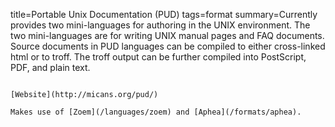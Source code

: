 title=Portable Unix Documentation (PUD)
tags=format
summary=Currently provides two mini-languages for authoring in the UNIX environment. The two mini-languages are for writing UNIX manual pages and FAQ documents. Source documents in PUD languages can be compiled to either cross-linked html or to troff. The troff output can be further compiled into PostScript, PDF, and plain text.
~~~~~~

[Website](http://micans.org/pud/)

Makes use of [Zoem](/languages/zoem) and [Aphea](/formats/aphea).
